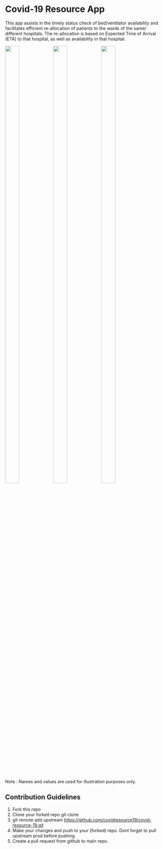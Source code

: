 # Covid-19 Resource App

This app assists in the timely status check of bed/ventilator availability and facilitates efficient re-allocation of patients to the wards of the same/ different hospitals. The re-allocation is based on Expected Time of Arrival (ETA) to that hospital, as well as availability in that hospital.

<!-- ![EYH0KYMXsAAW2Qw](https://user-images.githubusercontent.com/54317029/126146694-ef09f479-636e-4338-a43b-a7cc0def2dbd.jpeg) -->

<!-- <img src="https://user-images.githubusercontent.com/54317029/126146694-ef09f479-636e-4338-a43b-a7cc0def2dbd.jpeg" height="60%" width="30%">     -->

 <img src="https://user-images.githubusercontent.com/54317029/126146711-fb573235-6933-41be-9f67-fecdd1c35b8c.jpeg" height="60%" width="30%">      <img src="https://user-images.githubusercontent.com/54317029/126146723-e5eaee2e-3772-4dab-8456-7ef44fde7c57.jpeg" height="60%" width="30%">     <img src="https://user-images.githubusercontent.com/54317029/126146726-c2242128-c2e6-4529-8d34-add1b59c2cf7.jpeg" height="60%" width="30%">

<!-- ![EYH_60zWoAIgZOh](https://user-images.githubusercontent.com/54317029/126146711-fb573235-6933-41be-9f67-fecdd1c35b8c.jpeg) -->

<!-- ![EYH_7nBWsAAGkGC](https://user-images.githubusercontent.com/54317029/126146723-e5eaee2e-3772-4dab-8456-7ef44fde7c57.jpeg)
![EYH_8UCWAAASUv4](https://user-images.githubusercontent.com/54317029/126146726-c2242128-c2e6-4529-8d34-add1b59c2cf7.jpeg) -->

Note : Names and values are used for illustration purposes only.

## Contribution Guidelines
  1. Fork this repo
  2. Clone your forked repo git clone
  3. git remote add upstream https://github.com/covidresource19/covid-resource-19.git
  4. Make your changes and push to your (forked) repo. Dont forget to pull upstream prod before pushing
  5. Create a pull request from github to main repo.
